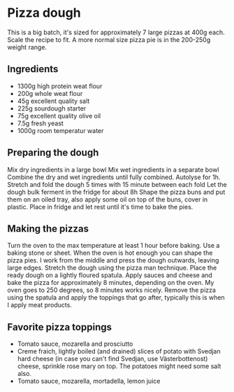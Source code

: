 # Pizza dough

This is a big batch, it's sized for approximately 7 large pizzas at 400g each.
Scale the recipe to fit. A more normal size pizza pie is in the 200-250g weight
range.

## Ingredients

* 1300g   high protein weat flour
* 200g    whole weat flour
* 45g     excellent quality salt
* 225g    sourdough starter
* 75g     excellent quality olive oil
* 7.5g    fresh yeast
* 1000g   room temperatur water

## Preparing the dough

Mix dry ingredients in a large bowl
Mix wet ingredients in a separate bowl
Combine the dry and wet ingredients until fully combined.
Autolyse for 1h.
Stretch and fold the dough 5 times with 15 minute between each fold
Let the dough bulk ferment in the fridge for about 8h
Shape the pizza buns and put them on an oiled tray, also apply some oil on top
of the buns, cover in plastic.
Place in fridge and let rest until it's time to bake the pies.

## Making the pizzas

Turn the oven to the max temperature at least 1 hour before baking. Use a
baking stone or sheet.
When the oven is hot enough you can shape the pizza pies.
I work from the middle and press the dough outwards, leaving large edges.
Stretch the dough using the pizza man technique.
Place the ready dough on a lightly floured spatula.
Apply sauces and cheese and bake the pizza for approximately 8 minutes,
depending on the oven. My oven goes to 250 degrees, so 8 minutes works nicely.
Remove the pizza using the spatula and apply the toppings that go after,
typically this is when I apply meat products.

## Favorite pizza toppings

* Tomato sauce, mozarella and prosciutto
* Creme fraich, lightly boiled (and drained) slices of potato with Svedjan hard cheese (in case you can't find Svedjan, use Västerbottenost) cheese, sprinkle rose mary on top. The potatoes might need some salt also.
* Tomato sauce, mozarella, mortadella, lemon juice

